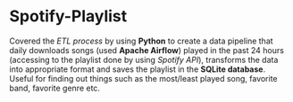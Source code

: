 # Spotify-Playlist
Covered the <i>ETL process</i> by using <b>Python</b> to create a data pipeline that daily downloads songs (used <b>Apache Airflow</b>) played in the past 24 hours (accessing to the playlist done by using <i>Spotify API</i>), transforms the data into appropriate format and saves the playlist in the <b>SQLite database</b>.
<br>Useful for finding out things such as the most/least played song, favorite band, favorite genre etc.
